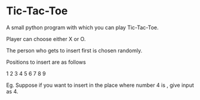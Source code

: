 # Tic-Tac-Toe
A small python program with which you can play Tic-Tac-Toe.

Player can choose either X or O.

The person who gets to insert first is chosen randomly.

Positions to insert are as follows

1 2 3
4 5 6 
7 8 9

Eg.
Suppose if you want to insert in the place where number 4 is , give input as 4.

